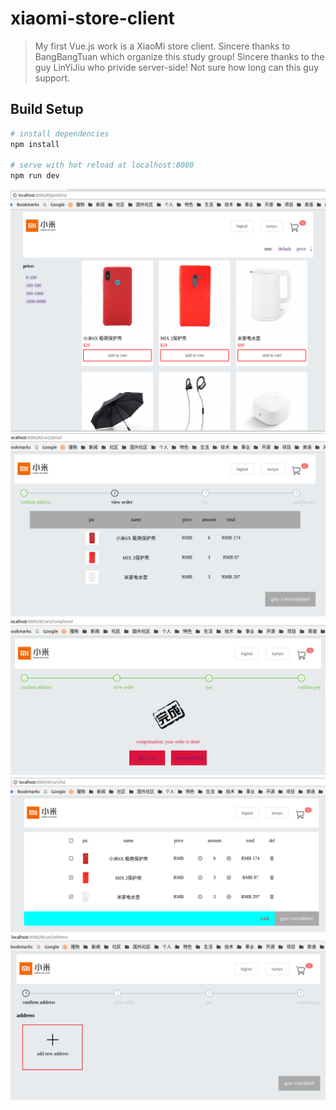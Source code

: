 # xiaomi-store-client

> My first Vue.js work is a XiaoMi store client. 
> Sincere thanks to BangBangTuan which organize this study group! Sincere thanks to the guy LinYiJiu who privide server-side! Not sure how long can this guy support.

## Build Setup

``` bash
# install dependencies
npm install

# serve with hot reload at localhost:8080
npm run dev

```
![goods list][1]<br>
![detail][2]<br>
![confirm][3]<br>
![cartlist][4]<br>
![address][5]<br>

[1]: https://raw.githubusercontent.com/maxyou/xiaomi-store-client/master/goodslist.PNG
[2]: https://raw.githubusercontent.com/maxyou/xiaomi-store-client/master/detail.PNG
[3]: https://raw.githubusercontent.com/maxyou/xiaomi-store-client/master/confirm.PNG
[4]: https://raw.githubusercontent.com/maxyou/xiaomi-store-client/master/cartlist.PNG
[5]: https://raw.githubusercontent.com/maxyou/xiaomi-store-client/master/address.PNG